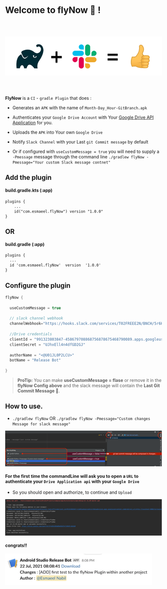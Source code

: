 # Welcome to flyNow 🤫 !


<br>
<br>

<p align="center">
    <img src="./art/banner.png">
</p>

<br>
<br>

**FlyNow** is a `CI` - `gradle Plugin` that does :
-  Generates an `APK` with the name of `Month-Day_Hour-GitBranch.apk`
- Authenticates  your `Google Drive Account` with Your [Google Drive API Application](https://developers.google.com/drive/api/v3/enable-drive-api) for you.
- Uploads the `APK`  into Your own `Google Drive`
- Notify `Slack Channel` with your Last `git Commit message` by default

-  Or if configured with `useCustomMessage = true` you will need to supply a `-Pmessage` message through the command line `./gradlew flyNow -Pmessage="Your custom Slack message contnet"`


## Add the plugin
#### build.gradle.kts (:app)
```
plugins {
    ...
    id("com.esmaeel.flyNow") version "1.0.0"
}

```
## OR
#### build.gradle (:app)
```
plugins {  
  ...
  id 'com.esmaeel.flyNow'  version  '1.0.0'
}
```


## Configure the plugin

```kotlin
flyNow {  

  useCustomMessage = true
    
  // slack channel webhook  
  channelWebhook="https://hooks.slack.com/services/T02FREEE2N/BNCH/5r6HWbFaWE"  
  
  //Drive credentials  
  clientId = "991323803847-458679708868756878675468790089.apps.googleusercontent.com"  
  clientSecret = "UJhxEll4n4dfGD2GJ"  
  
  authorName = "<@U01JL0P2LCU>"  
  botName = "Release Bot"  
  
}
```

> **ProTip:** You can make  **useCustomMessage = flase** or remove it in the **flyNow Config above** and the slack message will contain the **Last Git Commit Message 🥶**.



## How to use.

- `./gradlew flyNow` OR `./gradlew flyNow -Pmessage="Custom changes Message for slack message"`

<p align="start">
    <img src="https://github.com/EsmaeelNabil/FlyNow/blob/master/art/usage.png">
</p>

#### For the first time the commandLine will ask you to open a `URL` to authenticate your `Drive Application api` with your `Google Drive` 
- So you should open and authorize, to continue and `Upload`

<p align="start">
    <img src="https://github.com/EsmaeelNabil/FlyNow/blob/master/art/logs.png">
</p>

#### congrats!!

<p align="start">
    <img src="https://github.com/EsmaeelNabil/FlyNow/blob/master/art/slackmessage.png" height="100">
</p>
